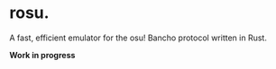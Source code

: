 # rosu.

A fast, efficient emulator for the osu! Bancho protocol written in Rust.

**Work in progress**